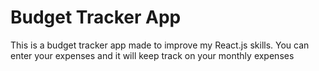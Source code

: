 # Budget Tracker App

This is a budget tracker app made to improve my React.js skills. You can enter your expenses and it will keep track on your monthly expenses
